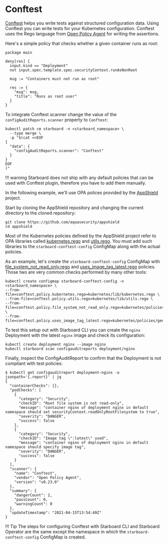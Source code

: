 # Conftest

[Conftest] helps you write tests against structured configuration data. Using Conftest you can write tests for your
Kubernetes configuration. Conftest uses the Rego language from [Open Policy Agent][OPA] for writing the assertions.

Here's a simple policy that checks whether a given container runs as root:

```opa
package main

deny[res] {
  input.kind == "Deployment"
  not input.spec.template.spec.securityContext.runAsNonRoot

  msg := "Containers must not run as root"
  
  res := {
    "msg": msg,
    "title": "Runs as root user"
  }
}
```

To integrate Conftest scanner change the value of the `configAuditReports.scanner` property to `Conftest`:

```
kubectl patch cm starboard -n <starboard_namespace> \
  --type merge \
  -p "$(cat <<EOF
{
  "data": {
    "configAuditReports.scanner": "Conftest"
  }
}
EOF
)"
```

!!! warning
    Starboard does not ship with any default policies that can be used with Conftest plugin, therefore you have to add
    them manually.

In the following example, we'll use OPA polices provided by the [AppShield] project.

Start by cloning the AppShield repository and changing the current directory to the cloned repository:

```
git clone https://github.com/aquasecurity/appshield
cd appshield
```

Most of the Kubernetes policies defined by the AppShield project refer to OPA libraries called [kubernetes.rego]
and [utils.rego]. You must add such libraries to the `starboard-conftest-config` ConfigMap along with the actual
policies.

As an example, let's create the `starboard-conftest-config` ConfigMap with [file_system_not_read_only.rego] and
[uses_image_tag_latest.rego] policies. Those two are very common checks performed by many other tools:

```
kubectl create configmap starboard-conftest-config -n <starboard_namespace> \
--from-file=conftest.policy.kubernetes.rego=kubernetes/lib/kubernetes.rego \
--from-file=conftest.policy.utils.rego=kubernetes/lib/utils.rego \
--from-file=conftest.policy.file_system_not_read_only.rego=kubernetes/policies/general/file_system_not_read_only.rego \
--from-file=conftest.policy.uses_image_tag_latest.rego=kubernetes/policies/general/uses_image_tag_latest.rego
```

To test this setup out with Starboard CLI you can create the `nginx` Deployment with the latest `nginx` image and check
its configuration:

```
kubectl create deployment nginx --image nginx
kubectl starboard scan configauditreports deployment/nginx
```

Finally, inspect the ConfigAuditReport to confirm that the Deployment is not compliant with test policies:

```console
$ kubectl get configauditreport deployment-nginx -o jsonpath='{.report}' | jq
{
  "containerChecks": {},
  "podChecks": [
    {
      "category": "Security",
      "checkID": "Root file system is not read-only",
      "message": "container nginx of deployment nginx in default namespace should set securityContext.readOnlyRootFilesystem to true",
      "severity": "DANGER",
      "success": false
    },
    {
      "category": "Security",
      "checkID": "Image tag \":latest\" used",
      "message": "container nginx of deployment nginx in default namespace should specify image tag",
      "severity": "DANGER",
      "success": false
    }
  ],
  "scanner": {
    "name": "Conftest",
    "vendor": "Open Policy Agent",
    "version": "v0.23.0"
  },
  "summary": {
    "dangerCount": 2,
    "passCount": 0,
    "warningCount": 0
  },
  "updateTimestamp": "2021-04-15T13:54:49Z"
}
```

!!! Tip
    The steps for configuring Conftest with Starboard CLI and Starboard Operator are the same except the namespace
    in which the `starboard-conftest-config` ConfigMap is created.

[OPA]: https://www.openpolicyagent.org
[Conftest]: https://github.com/open-policy-agent/conftest
[AppShield]: https://github.com/aquasecurity/appshield
[kubernetes.rego]: https://raw.githubusercontent.com/aquasecurity/appshield/master/kubernetes/lib/kubernetes.rego
[utils.rego]: https://raw.githubusercontent.com/aquasecurity/appshield/master/kubernetes/lib/utils.rego
[file_system_not_read_only.rego]: https://raw.githubusercontent.com/aquasecurity/appshield/master/kubernetes/policies/general/file_system_not_read_only.rego
[uses_image_tag_latest.rego]: https://raw.githubusercontent.com/aquasecurity/appshield/master/kubernetes/policies/general/uses_image_tag_latest.rego